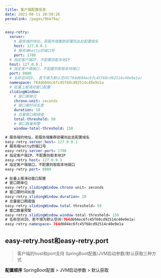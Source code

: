 ```yaml
---
title: 客户端配置信息
date: 2023-08-11 10:50:26
permalink: /pages/9bb79a/
---
```


<code-group>
  <code-block title="yaml风格" active>

```yaml
easy-retry:
  server:
    # 服务端的地址，若服务端集群部署则此处配置域名
    host: 127.0.0.1
    # 服务端netty的端口号
    port: 1788
  # 指定客户端IP，不配置则取本地IP
  host: 127.0.0.1
  # 指定客户端端口，不配置则取取本地端口
  port: 8080 
  # 名称空间ID， 若不填为默认空间(764d604ec6fc45f68cd92514c40e9e1a)
  namespace: 764d604ec6fc45f68cd92514c40e9e1a
  # 批量上报滑动窗口配置
  slidingWindow:
    # 窗口期单位
    chrono-unit: seconds
    # 窗口期时间长度
    duration: 10
    # 总量窗口期阈值
    total-threshold: 50
    # 窗口数量预警
    window-total-threshold: 150 
```
  </code-block>

  <code-block title="properties风格">

```java
# 服务端的地址，若服务端集群部署则此处配置域名
easy-retry.server.host= 127.0.0.1
# 服务端netty的端口号
easy-retry.server.port= 1788
# 指定客户端IP，不配置则取本地IP
easy-retry.host= 127.0.0.1
# 指定客户端端口，不配置则取取本地端口
easy-retry.port= 8080
    
# 批量上报滑动窗口配置
# 窗口期单位
easy-retry.slidingWindow.chrono-unit= seconds
# 窗口期时间长度
easy-retry.slidingWindow.duration= 10
# 总量窗口期阈值    
easy-retry.slidingWindow.total-threshold= 50
# 窗口数量预警
easy-retry.slidingWindow.window-total-threshold= 150 
# 名称空间ID，若不填为默认空间(764d604ec6fc45f68cd92514c40e9e1a)
easy-retry.namespace= 764d604ec6fc45f68cd92514c40e9e1a
```
  </code-block>

</code-group>

## easy-retry.host和easy-retry.port
> 客户端的host和port支持 SpringBoot配置/JVM启动参数/默认获取三种方式

**配置顺序**
SpringBoot配置 > JVM启动参数 > 默认获取
